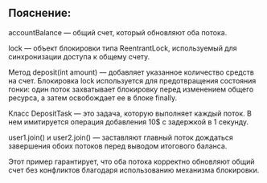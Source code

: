 ## Пояснение:

accountBalance — общий счет, который обновляют оба потока.

lock — объект блокировки типа ReentrantLock, используемый для синхронизации доступа к общему счету.

Метод deposit(int amount) — добавляет указанное количество средств на счет. Блокировка lock используется для
предотвращения состояния гонки: один поток захватывает блокировку перед изменением общего ресурса, а затем освобождает
ее в блоке finally.

Класс DepositTask — это задача, которую выполняет каждый поток. В нем имитируется операция добавления 10$ с задержкой в
1 секунду.

user1.join() и user2.join() — заставляют главный поток дождаться завершения обоих потоков перед выводом итогового
баланса.

Этот пример гарантирует, что оба потока корректно обновляют общий счет без конфликтов благодаря использованию механизма
блокировки.